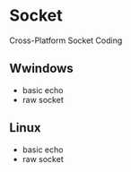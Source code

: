 # Socket
Cross-Platform Socket Coding

## Wwindows
- basic echo
- raw socket

## Linux
- basic echo
- raw socket

